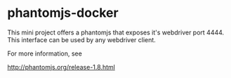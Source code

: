 # phantomjs-docker

This mini project offers a phantomjs that exposes it's webdriver port 4444.
This interface can be used by any webdriver client.

For more information, see

http://phantomjs.org/release-1.8.html
